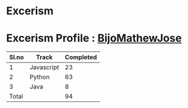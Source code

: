 # Excerism
# Excerism Profile : [BijoMathewJose](https://exercism.org/profiles/BijoMathewJose)
| Sl.no | Track     |  Completed |
| ----- | -----     | --------   |
| 1     | Javascript| 23          |
| 2     | Python    | 63          |
| 3     | Java      | 8           |   
| Total |           | 94         |        